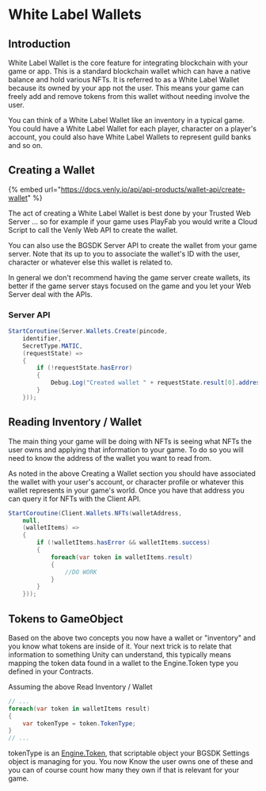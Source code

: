 # White Label Wallets

## Introduction

White Label Wallet is the core feature for integrating blockchain with your game or app. This is a standard blockchain wallet which can have a native balance and hold various NFTs. It is referred to as a White Label Wallet because its owned by your app not the user. This means your game can freely add and remove tokens from this wallet without needing involve the user.

You can think of a White Label Wallet like an inventory in a typical game. You could have a White Label Wallet for each player, character on a player's account, you could also have White Label Wallets to represent guild banks and so on.

## Creating a Wallet

{% embed url="https://docs.venly.io/api/api-products/wallet-api/create-wallet" %}

The act of creating a White Label Wallet is best done by your Trusted Web Server ... so for example if your game uses PlayFab you would write a Cloud Script to call the Venly Web API to create the wallet.

You can also use the BGSDK Server API to create the wallet from your game server. Note that its up to you to associate the wallet's ID with the user, character or whatever else this wallet is related to.

In general we don't recommend having the game server create wallets, its better if the game server stays focused on the game and you let your Web Server deal with the APIs.

### Server API

```csharp
StartCoroutine(Server.Wallets.Create(pincode,
    identifier,
    SecretType.MATIC,
    (requestState) =>
    {
        if (!requestState.hasError)
        {
            Debug.Log("Created wallet " + requestState.result[0].address);
        }
    }));
```

## Reading Inventory / Wallet

The main thing your game will be doing with NFTs is seeing what NFTs the user owns and applying that information to your game. To do so you will need to know the address of the wallet you want to read from.

As noted in the above Creating a Wallet section you should have associated the wallet with your user's account, or character profile or whatever this wallet represents in your game's world. Once you have that address you can query it for NFTs with the Client API.

```csharp
StartCoroutine(Client.Wallets.NFTs(walletAddress,
    null,
    (walletItems) =>
    {
        if (!walletItems.hasError && walletItems.success)
        {
            foreach(var token in walletItems.result)
            {
                //DO WORK
            }
        }
    }));
```

## Tokens to GameObject

Based on the above two concepts you now have a wallet or "inventory" and you know what tokens are inside of it. Your next trick is to relate that information to something Unity can understand, this typically means mapping the token data found in a wallet to the Engine.Token type you defined in your Contracts.

Assuming the above Read Inventory / Wallet

```csharp
// ...
foreach(var token in walletItems result)
{
    var tokenType = token.TokenType;
}
// ...
```

tokenType is an [Engine.Token](../../artifacts/token.md), that scriptable object your BGSDK Settings object is managing for you. You now Know the user owns one of these and you can of course count how many they own if that is relevant for your game.
